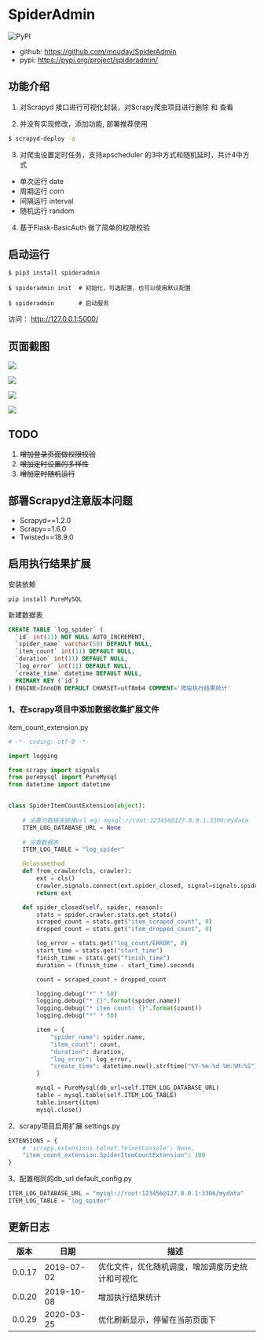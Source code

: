 # SpiderAdmin

![PyPI](https://img.shields.io/pypi/v/spideradmin.svg)

- github: https://github.com/mouday/SpiderAdmin
- pypi: https://pypi.org/project/spideradmin/


## 功能介绍
1. 对Scrapyd 接口进行可视化封装，对Scrapy爬虫项目进行删除 和 查看

2. 并没有实现修改，添加功能, 部署推荐使用
```bash
$ scrapyd-deploy -a
```
3. 对爬虫设置定时任务，支持apscheduler 的3中方式和随机延时，共计4中方式
- 单次运行 date
- 周期运行 corn
- 间隔运行 interval
- 随机运行 random

4. 基于Flask-BasicAuth 做了简单的权限校验

## 启动运行

```
$ pip3 install spideradmin

$ spideradmin init  # 初始化，可选配置，也可以使用默认配置

$ spideradmin       # 启动服务

```
访问：
http://127.0.0.1:5000/


## 页面截图
![](https://github.com/mouday/SpiderAdmin/raw/master/image/main.png)

![](https://github.com/mouday/SpiderAdmin/raw/master/image/status.png)

![](https://github.com/mouday/SpiderAdmin/raw/master/image/task.png)

![](https://github.com/mouday/SpiderAdmin/raw/master/image/time.png)

## TODO
1. ~~增加登录页面做权限校验~~
2. ~~增加定时设置的多样性~~
3. ~~增加定时随机运行~~

## 部署Scrapyd注意版本问题
- Scrapyd==1.2.0
- Scrapy==1.6.0
- Twisted==18.9.0

## 启用执行结果扩展
安装依赖
```
pip install PureMySQL
```

新建数据表
```sql
CREATE TABLE `log_spider` (
  `id` int(11) NOT NULL AUTO_INCREMENT,
  `spider_name` varchar(50) DEFAULT NULL,
  `item_count` int(11) DEFAULT NULL,
  `duration` int(11) DEFAULT NULL,
  `log_error` int(11) DEFAULT NULL,
  `create_time` datetime DEFAULT NULL,
  PRIMARY KEY (`id`)
) ENGINE=InnoDB DEFAULT CHARSET=utf8mb4 COMMENT='爬虫执行结果统计'
```

### 1、在scrapy项目中添加数据收集扩展文件

item_count_extension.py

```python
# -*- coding: utf-8 -*-

import logging

from scrapy import signals
from puremysql import PureMysql
from datetime import datetime


class SpiderItemCountExtension(object):
    
    # 设置为数据库链接url eg: mysql://root:123456@127.0.0.1:3306/mydata 
    ITEM_LOG_DATABASE_URL = None
    
    # 设置数据表
    ITEM_LOG_TABLE = "log_spider"

    @classmethod
    def from_crawler(cls, crawler):
        ext = cls()
        crawler.signals.connect(ext.spider_closed, signal=signals.spider_closed)
        return ext

    def spider_closed(self, spider, reason):
        stats = spider.crawler.stats.get_stats()
        scraped_count = stats.get("item_scraped_count", 0)
        dropped_count = stats.get("item_dropped_count", 0)

        log_error = stats.get("log_count/ERROR", 0)
        start_time = stats.get("start_time")
        finish_time = stats.get("finish_time")
        duration = (finish_time - start_time).seconds

        count = scraped_count + dropped_count

        logging.debug("*" * 50)
        logging.debug("* {}".format(spider.name))
        logging.debug("* item count: {}".format(count))
        logging.debug("*" * 50)

        item = {
            "spider_name": spider.name,
            "item_count": count,
            "duration": duration,
            "log_error": log_error,
            "create_time": datetime.now().strftime("%Y-%m-%d %H:%M:%S")
        }

        mysql = PureMysql(db_url=self.ITEM_LOG_DATABASE_URL)
        table = mysql.table(self.ITEM_LOG_TABLE)
        table.insert(item)
        mysql.close()

```

2、scrapy项目启用扩展
settings.py

```python
EXTENSIONS = {
    # 'scrapy.extensions.telnet.TelnetConsole': None,
    "item_count_extension.SpiderItemCountExtension": 100
}
```

3、配置相同的db_url
default_config.py
```python
ITEM_LOG_DATABASE_URL = "mysql://root:123456@127.0.0.1:3306/mydata"
ITEM_LOG_TABLE = "log_spider"
```

## 更新日志

| 版本 | 日期 | 描述|
|- | - | -|
|0.0.17 | 2019-07-02 | 优化文件，优化随机调度，增加调度历史统计和可视化 |
|0.0.20 | 2019-10-08 | 增加执行结果统计 |
|0.0.29 | 2020-03-25 | 优化刷新显示，停留在当前页面下 |
